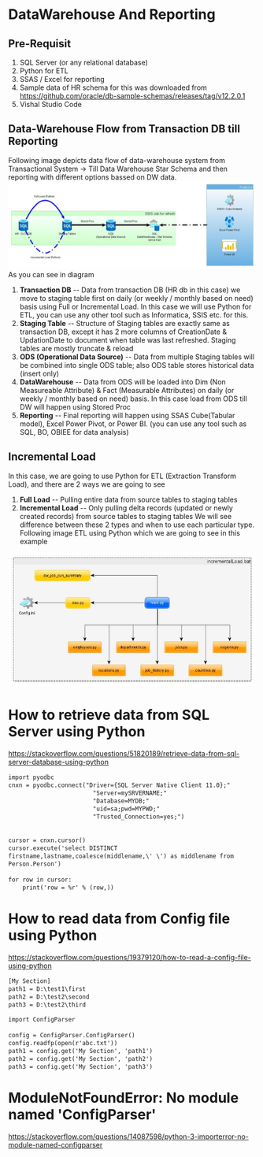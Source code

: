 # DataWarehouse And Reporting
## Pre-Requisit
1. SQL Server (or any relational database)
2. Python for ETL
3. SSAS / Excel for reporting
4. Sample data of HR schema for this was downloaded from https://github.com/oracle/db-sample-schemas/releases/tag/v12.2.0.1
5. Vishal Studio Code
## Data-Warehouse Flow from Transaction DB till Reporting
Following image depicts data flow of data-warehouse system from Transactional System -> Till Data Warehouse Star Schema and then reporting with different options bassed on DW data.
<img src="DW_Flow_Diagram.jpg" alt="Italian Trulli">
As you can see in diagram 
1. **Transaction DB** -- Data from transaction DB (HR db in this case) we move to staging table first on daily (or weekly / monthly based on need) basis using Full or Incremental Load. In this case we will use Python for ETL, you can use any other tool such as Informatica, SSIS etc. for this.
2. **Staging Table** -- Structure of Staging tables are exactly same as transaction DB, except it has 2 more columns of CreationDate & UpdationDate to document when table was last refreshed. Staging tables are mostly truncate & reload
3. **ODS (Operational Data Source)** -- Data from multiple Staging tables will be combined into single ODS table; also ODS table stores historical data (insert only)
4. **DataWarehouse** -- Data from ODS will be loaded into Dim (Non Measureable Attribute) & Fact (Measurable Attributes) on daily (or weekly / monthly based on need) basis. In this case load from ODS till DW will happen using Stored Proc
5. **Reporting** -- Final reporting will happen using SSAS Cube(Tabular model), Excel Power Pivot, or Power BI. (you can use any tool such as SQL, BO, OBIEE for data analysis)

## Incremental Load
In this case, we are going to use Python for ETL (Extraction Transform Load), and there are 2 ways we are going to see 
1. **Full Load** -- Pulling entire data from source tables to staging tables
2. **Incremental Load** -- Only pulling delta records (updated or newly created records) from source tables to staging tables
We will see difference between these 2 types and when to use each particular type.
Following image ETL using Python which we are going to see in this example
<img src="ETL_UsingPython.jpg" alt="Italian Trulli">

# How to retrieve data from SQL Server using Python
https://stackoverflow.com/questions/51820189/retrieve-data-from-sql-server-database-using-python
```
import pyodbc 
cnxn = pyodbc.connect("Driver={SQL Server Native Client 11.0};"
                        "Server=mySRVERNAME;"
                        "Database=MYDB;"
                        "uid=sa;pwd=MYPWD;"
                        "Trusted_Connection=yes;")


cursor = cnxn.cursor()
cursor.execute('select DISTINCT firstname,lastname,coalesce(middlename,\' \') as middlename from Person.Person')

for row in cursor:
    print('row = %r' % (row,))
```

# How to read data from Config file using Python
https://stackoverflow.com/questions/19379120/how-to-read-a-config-file-using-python

```
[My Section]
path1 = D:\test1\first
path2 = D:\test2\second
path3 = D:\test2\third
```

```
import ConfigParser

config = ConfigParser.ConfigParser()
config.readfp(open(r'abc.txt'))
path1 = config.get('My Section', 'path1')
path2 = config.get('My Section', 'path2')
path3 = config.get('My Section', 'path3')
```
# ModuleNotFoundError: No module named 'ConfigParser'
https://stackoverflow.com/questions/14087598/python-3-importerror-no-module-named-configparser
